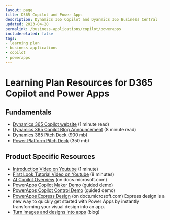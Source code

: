 ```yaml
---
layout: page
title: D365 Copilot and Power Apps
description: Dynamics 365 Copilot and Dyanmics 365 Business Central
updated: 2023-04-20
permalink: /business-applications/copilot/powerapps
includerelated: false
tags:
- learning plan
- business applications
- copilot
- powerapps
---
```


# Learning Plan Resources for D365 Copilot and Power Apps

## **Fundamentals** 

* <a href="https://www.microsoft.com/en-us/ai/dynamics-365-ai" target="_blank">Dynamics 365 Copilot website<a/> (1 minute read)
* <a href="https://cloudblogs.microsoft.com/dynamics365/bdm/2023/03/06/introducing-microsoft-dynamics-365-copilot-bringing-next-generation-ai-to-every-line-of-business" target="_blank">Dynamics 365 Copilot Blog Announcement<a/> (8 minute read)
* <a href="https://transform.microsoft.com/download?assetname=assets/Business%20Applications%20AI%20Seller%20Pitch%20Deck.pptx&download=1/" target="_blank">Dynamics 365 Pitch Deck<a/> (900 mb)
* <a href="https://transform.microsoft.com/modernwork/download?assetname=assets%2FLow%20Code%20%2B%20AI%20Pitch%20Deck.pptx&download=1" target="_blank">Power Platform Pitch Deck<a/> (350 mb)

## **Product Specific Resources** 

* <a href="https://www.youtube.com/watch?v=TOsRhrSXohY" target="_blank">Introduction Video on Youtube<a/><a/> (1 minute)
* <a href="https://www.youtube.com/watch?v=nwr6I_Mxrns" target="_blank">First Look Tutorial Video on Youtube<a/> (8 minutes)
* <a href="https://learn.microsoft.com/en-us/power-apps/maker/canvas-apps/ai-overview" target="_blank">AI Copilot Overview<a/> (on docs.microsoft.com)
* <a href="https://demobuilderwebcpptxz.blob.core.windows.net/power-apps-maker-copilot/startdemo.html" target="_blank"> PowerApps Copilot Maker Demo<a/> (guided demo)
* <a href="https://demobuilderwebcpptxz.blob.core.windows.net/power-apps-copilot-control-demo/startdemo.html" target="_blank"> PowerApps Copilot Control Demo<a/>  (guided demo)
* <a href="https://learn.microsoft.com/en-us/power-apps/maker/canvas-apps/express-design" target="_blank">PowerApps Express Design<a/> (on docs.microsoft.com) Express design is a new way to quickly get started with Power Apps by instantly transforming your visual design into an app.
* <a href="https://powerapps.microsoft.com/en-us/blog/new-express-design-in-power-apps-converts-images-and-designs-to-apps-in-seconds" target="_blank">Turn images and designs into apps<a/> (blog)
